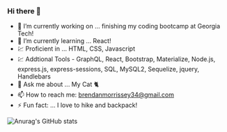 ### Hi there 👋

- 🔭 I’m currently working on ... finishing my coding bootcamp at Georgia Tech!
- 🌱 I’m currently learning ... React!
- 💹 Proficient in ... HTML, CSS, Javascript
- 💹 Addtional Tools - GraphQL, React, Bootstrap, Materialize, Node.js, express.js, express-sessions, SQL, MySQL2, Sequelize, jquery, Handlebars
- 💬 Ask me about ... My Cat 🐈 
- 📫 How to reach me: brendanmorrissey34@gmail.com
- ⚡ Fun fact: ... I love to hike and backpack!

![Anurag's GitHub stats](https://github-readme-stats.vercel.app/api?username=Bmorrissey34&theme=aura&show_icons=true)
